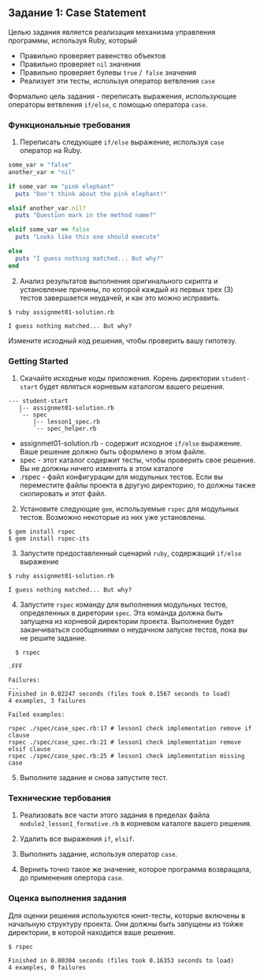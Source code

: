 ## Задание 1: Case Statement

Целью задания является реализация механизма управления программы, используя Ruby, который

* Правильно проверяет равенство объектов
* Правильно проверяет `nil` значения
* Правильно проверяет булевы `true` /` false` значения 
* Реализует эти тесты, используя оператор ветвления `case` 

Формально цель задания - переписать выражения, использующие
операторы ветвления `if/else`, с помощью оператора `case`.

### Функциональные требования

1. Переписать следующее `if/else` выражение, используя `case` оператор на Ruby.

```ruby
some_var = "false"
another_var = "nil"

if some_var == "pink elephant"
  puts "Don't think about the pink elephant!"

elsif another_var.nil?
  puts "Question mark in the method name?"

elsif some_var == false
  puts "Looks like this one should execute"

else
  puts "I guess nothing matched... But why?"
end
```

2. Анализ результатов выполнения оригинального скрипта и установление
причины, по которой каждый из первых трех (3) тестов завершается неудачей,
и как это можно исправить.

```shell
$ ruby assignmet01-solution.rb

I guess nothing matched... But why?
```

Измените исходный код решения, чтобы проверить вашу гипотезу.

### Getting Started

1. Скачайте исходные коды приложения. Корень директории `student-start` будет являться корневым каталогом вашего решения.
```text
--- student-start
   |-- assignmet01-solution.rb
   `-- spec
       |-- lesson1_spec.rb
       `-- spec_helper.rb
```
  * assignmet01-solution.rb - содержит исходное `if/else` выражение. Ваше решение должно быть оформлено в этом файле.
  * spec - этот каталог содержит тесты, чтобы проверить свое решение. Вы не должны ничего изменять в этом каталоге
  * .rspec - файл конфигурации для модульных тестов. Если вы переместите файлы проекта в другую директорию, то должны также скопировать и этот файл. 

2. Установите следующие `gem`, используемые `rspec` для модульных тестов. Возможно некоторые из них уже установлены.
```shell
$ gem install rspec
$ gem install rspec-its
```

3. Запустите предоставленный сценарий `ruby`, содержащий `if/else` выражение
```shell
$ ruby assignmet01-solution.rb

I guess nothing matched... But why?
```

4. Запустите `rspec` команду для выполнения модульных тестов, определенных в диретории `spec`. Эта команда должна быть запущена из корневой директории проекта. Выполнение будет заканчиваться сообщениями о неудачном запуске тестов, пока вы не решите задание.
```shell
  $ rspec

.FFF

Failures:
...
Finished in 0.02247 seconds (files took 0.1567 seconds to load)
4 examples, 3 failures

Failed examples:

rspec ./spec/case_spec.rb:17 # lesson1 check implementation remove if clause
rspec ./spec/case_spec.rb:21 # lesson1 check implementation remove elsif clause
rspec ./spec/case_spec.rb:25 # lesson1 check implementation missing case
```

5. Выполните задание и снова запустите тест.

### Технические тербования

1. Реализовать все части этого задания в пределах файла `module2_lesson1_formative.rb` 
в корневом каталоге вашего решения. 

2. Удалить все выражения `if`, `elsif`.

3. Выполнить задание, используя оператор `case`.

4. Вернить точно такое же значение, которое программа возвращала, до применения опертора `case`.

### Оценка выполнения задания

Для оценки решения используются юнит-тесты, которые включены в начальную структуру проекта. 
Они должны быть запущены из тойже директории, в которой находится ваше решение.

```shell
$ rspec

Finished in 0.00304 seconds (files took 0.16353 seconds to load)
4 examples, 0 failures
```